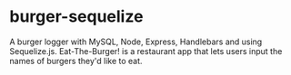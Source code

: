 # burger-sequelize
A burger logger with MySQL, Node, Express, Handlebars and using Sequelize.js. Eat-The-Burger! is a restaurant app that lets users input the names of burgers they'd like to eat.
